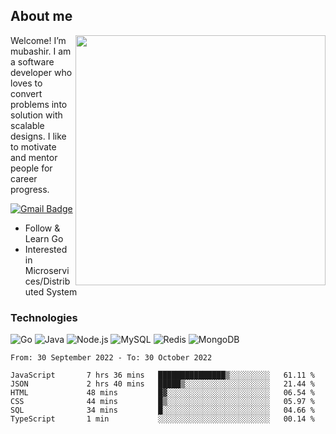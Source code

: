 ## About me

<img align="right" src="https://github-readme-stats-zhiwei-feng.vercel.app/api?username=mub4shir&show_icons=true" width="400" />

Welcome! I’m mubashir. I am a software developer who loves to convert problems into solution with scalable designs. I like to motivate and mentor people for career progress.

[![Gmail Badge](https://img.shields.io/badge/-mubashir11131719@gmail.com-c14438?style=flat-square&logo=Gmail&logoColor=white&link=mailto:mubashir11131719@gmail.com)](mailto:mubashir11131719@gmail.com)




- Follow & Learn Go
- Interested in Microservices/Distributed System


### Technologies
![Go](https://img.shields.io/badge/-Go-000000?style=flat-square&logo=go)
![Java](https://img.shields.io/badge/-Java-E34A86?style=flat-square&logo=java)
![Node.js](https://img.shields.io/badge/-Node.js-000000?style=flat-square&logo=node.js)
![MySQL](https://img.shields.io/badge/-MySQL-orange?style=flat-square&logo=MySQL)
![Redis](https://img.shields.io/badge/-Redis-black?style=flat-square&logo=Redis)
![MongoDB](https://img.shields.io/badge/-MongoDB-000000?style=flat-square&logo=mongodb)






<!--START_SECTION:waka-->

```text
From: 30 September 2022 - To: 30 October 2022

JavaScript       7 hrs 36 mins   ███████████████▒░░░░░░░░░   61.11 %
JSON             2 hrs 40 mins   █████▒░░░░░░░░░░░░░░░░░░░   21.44 %
HTML             48 mins         █▓░░░░░░░░░░░░░░░░░░░░░░░   06.54 %
CSS              44 mins         █▒░░░░░░░░░░░░░░░░░░░░░░░   05.97 %
SQL              34 mins         █░░░░░░░░░░░░░░░░░░░░░░░░   04.66 %
TypeScript       1 min           ░░░░░░░░░░░░░░░░░░░░░░░░░   00.14 %
```

<!--END_SECTION:waka-->
</p>


